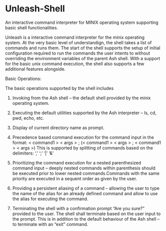 # Unleash-Shell
An interactive command interpreter for MINIX operating system supporting basic shell functionalities.

Unleash is a interactive command interpreter for the minix operating system. At the very basic level of understandign, the shell takes a list of commands and runs them. The start of the shell supports the setup of initial configuration required to run the commands the user intents to without overriding the environment variables of the parent Ash shell. With a support for the basic unix command execution, the shell also supports a few additional features alongside.

Basic Operations:

The basic operations supported by the shell includes

1. Invoking from the Ash shell – the default shell provided by the minix operating system.

2. Executing the default utilities supported by the Ash interpreter – ls, cd, pwd, echo, etc.

3. Display of current directory name as prompt.

4. Precedence based command execution for the command input in the format:
< command1 > < args > ; (< command1 > < args > ; < command1 > < args >)
This is supported by splitting of commands based on the delimiters: ‘,’ ‘;’ ‘|’ ‘&’

5. Prioritizing the command execution for a nested parenthesized command input – deeply nested commands within parenthesis should be executed prior to lower nested commands.Commands with the same priority are executed in a sequent order as given by the user.
 
6. Providing a persistent aliasing of a command – allowing the user to type the name of the alias for an already defined command and allow to use the alias for executing the command.

7. Terminating the shell with a confirmation prompt “Are you sure?” provided to the user. The shell shall terminate based on the user input to the prompt. This is in addition to the default behaviour of the Ash shell – to terminate with an “exit” command.
